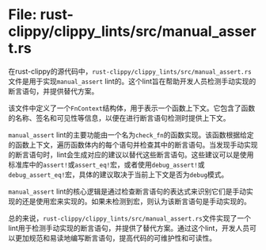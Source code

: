 # File: rust-clippy/clippy_lints/src/manual_assert.rs

在rust-clippy的源代码中，`rust-clippy/clippy_lints/src/manual_assert.rs`文件是用于实现`manual_assert` lint的。这个lint旨在帮助开发人员检测手动实现的断言语句，并提供替代方案。

该文件中定义了一个`FnContext`结构体，用于表示一个函数上下文。它包含了函数的名称、签名和可见性等信息，以便在进行断言语句检测时提供上下文。

`manual_assert` lint的主要功能由一个名为`check_fn`的函数实现。该函数根据给定的函数上下文，遍历函数体内的每个语句并检查其中的断言语句。当发现手动实现的断言语句时，lint会生成对应的建议以替代这些断言语句。这些建议可以是使用标准库中的`assert!`或`assert_eq!`宏，或者使用`debug_assert!`或`debug_assert_eq!`宏，具体的建议取决于当前上下文是否为`debug`模式。

`manual_assert` lint的核心逻辑是通过检查断言语句的表达式来识别它们是手动实现的还是使用宏来实现的。如果未检测到宏，则认为该断言语句是手动实现的。

总的来说，`rust-clippy/clippy_lints/src/manual_assert.rs`文件实现了一个lint用于检测手动实现的断言语句，并提供了替代方案。通过这个lint，开发人员可以更加规范和易读地编写断言语句，提高代码的可维护性和可读性。

